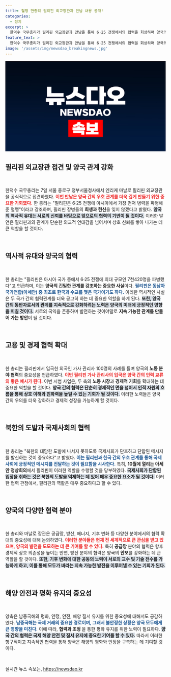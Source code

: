```yaml
---
title: 혈맹 한총리 필리핀 외교장관과 만남 내용 공개!
categories:
  - 정치
excerpt: >
  한덕수 국무총리가 필리핀 외교장관과 만남을 통해 6·25 전쟁에서의 협력을 회상하며 양국의 협력 확대를 다짐했다. 북한 도발에 대한 국제적 연대의 필요성을 강조하고, 필리핀의 한국 기업 지원에 대한 감사의 뜻도 전해졌다.
feature_text: >
  한덕수 국무총리가 필리핀 외교장관과 만남을 통해 6·25 전쟁에서의 협력을 회상하며 양국의 협력 확대를 다짐했다. 북한 도발에 대한 국제적 연대의 필요성을 강조하고, 필리핀의 한국 기업 지원에 대한 감사의 뜻도 전해졌다.
image: '/assets/img/newsdao_breakingnews.jpg'
---
```


<p><img src="/assets/img/newsdao_breakingnews.jpg" alt="implanttips 속보" /></p>

<h2 data-ke-size="size26">필리핀 외교장관 접견 및 양국 관계 강화</h2>

<p data-ke-size="size16">&nbsp;</p>

<p>한덕수 국무총리는 7일 서울 종로구 정부서울청사에서 엔리케 마날로 필리핀 외교장관을 공식적으로 접견하였다. <b><span style="color: #ee2323;">이번 만남은 양국 간의 우호 관계를 더욱 깊게 만들기 위한 중요한 기회였다.</span></b> 한 총리는 "필리핀은 6·25 전쟁에 아시아에서 가장 먼저 병력을 파병해준 혈맹"이라고 강조하며, 필리핀 장병들의 <b>희생과 헌신</b>을 잊지 않겠다고 밝혔다. <b><span style="background-color: #21538527;">양국의 역사적 유대는 서로의 신뢰를 바탕으로 앞으로의 협력의 기반이 될 것이다.</span></b> 이러한 발언은 필리핀과의 관계가 단순한 외교적 연대감을 넘어서며 상호 신뢰를 쌓아 나가는 데 큰 역할을 할 것이다.</p>

<p data-ke-size="size16">&nbsp;</p>

<h2 data-ke-size="size26">역사적 유대와 양국의 협력</h2>

<p data-ke-size="size16">&nbsp;</p>

<p>한 총리는 "필리핀은 아시아 국가 중에서 6·25 전쟁에 최대 규모인 7천420명을 파병했다"고 언급하며, 이는 <b>양국의 긴밀한 관계를 강조하는 중요한 사실</b>이다. <b><span style="color: #1a5490;">필리핀은 동남아 국가연합(아세안) 중 최초로 한국과 수교를 맺은 국가이기도 하다.</span></b> 이러한 역사적인 사실은 두 국가 간의 협력관계를 더욱 공고히 하는 데 중요한 역할을 하게 된다. <b><span style="background-color: #21538527;">또한, 양국 간의 동반자로서의 관계를 지속적으로 강화하려는 노력은 양국의 미래에 긍정적인 영향을 미칠 것이다.</span></b> 서로의 국익을 존중하며 발전하는 것이야말로 <b>지속 가능한 관계를 만들어 가는 방안</b>이 될 것이다.</p>

<p data-ke-size="size16">&nbsp;</p>

<h2 data-ke-size="size26">고용 및 경제 협력 확대</h2>

<p data-ke-size="size16">&nbsp;</p>

<p>한 총리는 필리핀에서 입국한 외국인 가사 관리사 100명의 사례를 들며 양국의 <b>노동 분야 협력</b>의 중요성을 언급하였다. <b><span style="color: #ee2323;">이번 필리핀 가사 관리사의 입국은 양국 간의 인력 교류의 좋은 예시가 된다.</span></b> 이번 시범 사업은, 두 측의 <strong>노동 시장</strong>과 <strong>경제적 기회</strong>를 확대하는 데 중요한 역할을 할 것이다. <b><span style="background-color: #21538527;">양국 간의 협력은 단순히 경제적인 면을 넘어서 인적 자원의 흐름을 통해 상호 이해와 친화력을 높일 수 있는 기회가 될 것이다.</span></b> 이러한 노력들은 양국 간의 우의를 더욱 강화하고 경제적 성장을 가능하게 할 것이다.</p>

<p data-ke-size="size16">&nbsp;</p>

<h2 data-ke-size="size26">북한의 도발과 국제사회의 협력</h2>

<p data-ke-size="size16">&nbsp;</p>

<p>한 총리는 "북한의 대담한 도발에 나서지 못하도록 국제사회가 단호하고 단합된 메시지를 발신하는 것이 중요하다"고 밝혔다. <b><span style="color: #1a5490;">이는 필리핀과 한국 간의 우호 관계를 통해 국제사회에 긍정적인 메시지를 전달하는 것이 필요함을 시사한다.</span></b> 특히, <b>10월에 열리는 아세안 정상회의</b>에서 필리핀이 이러한 역할을 수행할 것을 당부하였다. <b><span style="background-color: #21538527;">국제사회가 단합된 입장을 취하는 것은 북한의 도발을 억제하는 데 있어 매우 중요한 요소가 될 것이다.</span></b> 이러한 협력 관점에서, 필리핀의 역활은 매우 중요하다고 할 수 있다.</p>

<p data-ke-size="size16">&nbsp;</p>

<h2 data-ke-size="size26">양국의 다양한 협력 분야</h2>

<p data-ke-size="size16">&nbsp;</p>

<p>한 총리와 마날로 장관은 공급망, 방산, 에너지, 기후 변화 등 다양한 분야에서의 협력 확대의 중요성에 대해 논의하였다. <b><span style="color: #ee2323;">이러한 분야들은 현재 전 세계적으로 큰 관심을 받고 있으며, 양국의 발전을 도모하는 데 큰 기여를 할 수 있다.</span></b> 특히 <b>공급망</b> 분야의 협력은 향후 경제적 상호 의존성을 높이는 반면, 방산 분야의 협력은 양국의 <strong>안보</strong>를 강화하는 데 큰 역할을 할 것이다. <b><span style="background-color: #21538527;">또한, 기후 변화에 대한 공동의 노력이 서로의 교수 및 기술 전수를 가능하게 하고, 이를 통해 모두가 바라는 지속 가능한 발전을 이루어낼 수 있는 기회가 된다.</span></b></p>

<p data-ke-size="size16">&nbsp;</p>

<h2 data-ke-size="size26">해양 안전과 평화 유지의 중요성</h2>

<p data-ke-size="size16">&nbsp;</p>

<p>양측은 남중국해의 평화, 안정, 안전, 해양 질서 유지를 위한 중요성에 대해서도 공감하였다. <b><span style="color: #1a5490;">남중국해는 국제 거래의 중요한 경로이며, 그래서 불안정한 상황은 양국 모두에게 큰 영향을 미친다.</span></b> 이에 따라, <b>협력과 조정 </b>을 통한 평화 유지를 위한 노력이 필요하다. <b><span style="background-color: #21538527;">양국 간의 협력은 국제 해양 안전 및 질서 유지에 중요한 기여를 할 수 있다.</span></b> 따라서 이러한 항구적이고 지속적인 협력을 통해 양국은 해양의 평화와 안정을 구축하는 데 기여할 것이다.</p>

<p data-ke-size="size16">&nbsp;</p>
실시간 뉴스 속보는, <a href="https://newsdao.kr" rel="dofollow">https://newsdao.kr</a>



